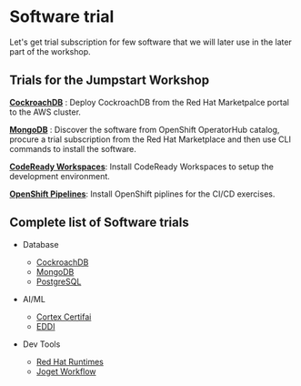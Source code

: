 # Software trial

Let's get trial subscription for few software that we will later use in the later part of the workshop.

## Trials for the Jumpstart Workshop

**[CockroachDB](trials/rhm-cockroachdb-trial.md)** : Deploy CockroachDB from the Red Hat Marketpalce portal to the AWS cluster.

**[MongoDB](trials/rhm-mongodb-trial.md)** : Discover the software from OpenShift OperatorHub catalog, procure a trial subscription from the Red Hat Marketplace and then use CLI commands to install the software.

**[CodeReady Workspaces](../setup/crw/operatorhub-crw-install.md)**: Install CodeReady Workspaces to setup the development environment.

**[OpenShift Pipelines](modules/setup/pipelines/operatorhub-pipelines-install.md)**: Install OpenShift piplines for the CI/CD exercises.

## Complete list of Software trials

* Database
  * [CockroachDB](trials/rhm-cockroachdb-trial.md)
  * [MongoDB](trials/rhm-mongodb-trial.md)
  * [PostgreSQL](trials/rhm-postgresql-trial.md)

* AI/ML
  * [Cortex Certifai](trials/rhm-cortexcertifai-trial.md)
  * [EDDI](trials/rhm-eddi-trial.md)

* Dev Tools
  * [Red Hat Runtimes](trials/rhm-redhat-runtimes-trial.md)
  * [Joget Workflow](trials/rhm-joget-trial.md)
